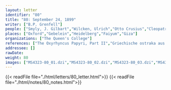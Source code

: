 ```yaml
---
layout: letter
identifier: "80"
title: "80: September 24, 1899"
writer: ["B.P. Grenfell"]
people: ["Smyly, J. Gilbart","Wilcken, Ulrich","Otto Crusius","Cleopatra II Philometor Soteira","Wilcken","Mahaffy, John Pentland","Revillout, Eugène","Mitteis","Grenfell, Bernard Pyne"]
places: ["Oxford","Gebelein","Heidelberg","Faiyum","Giza"]
organizations: ["The Queen's College"]
references: ["The Oxyrhyncus Papyri, Part II","Griechische ostraka aus Aegypten und Nubien","Darlehensvertrag (Sechszeugenurkunde)","The Flinders Petrie Papyri","Archiv für Papyrusforschung","The Flinders Petrie Papyri, Part III"]
addressee: []
rawDate: 
weight: 80
images: ["MS4323-80_01.dzi","MS4323-80_02.dzi","MS4323-80_03.dzi","MS4323-77_04.dzi"]
---
```

{{< readFile file="./html/letters/80_letter.html">}}
{{< readFile file="./html/notes/80_notes.html">}}